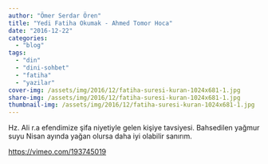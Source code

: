 ```yaml
---
author: "Ömer Serdar Ören"
title: "Yedi Fatiha Okumak - Ahmed Tomor Hoca"
date: "2016-12-22"
categories: 
  - "blog"
tags: 
  - "din"
  - "dini-sohbet"
  - "fatiha"
  - "yazilar"
cover-img: /assets/img/2016/12/fatiha-suresi-kuran-1024x681-1.jpg
share-img: /assets/img/2016/12/fatiha-suresi-kuran-1024x681-1.jpg
thumbnail-img: /assets/img/2016/12/fatiha-suresi-kuran-1024x681-1.jpg
---
```


Hz. Ali r.a efendimize şifa niyetiyle gelen kişiye tavsiyesi. Bahsedilen yağmur suyu Nisan ayında yağan olursa daha iyi olabilir sanırım.

<https://vimeo.com/193745019>
